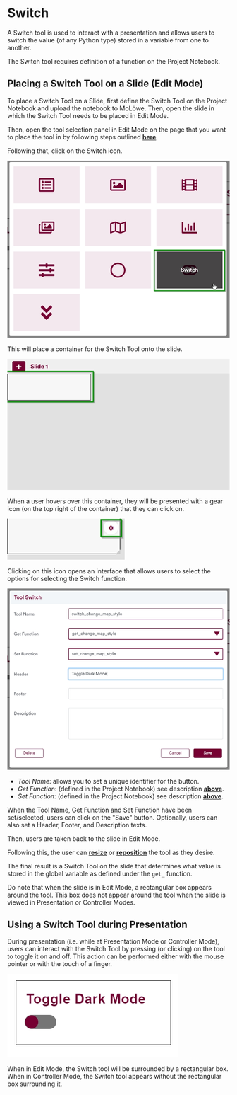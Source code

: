 # Switch

A Switch tool is used to interact with a presentation and allows users to switch the value (of any Python type)
stored in a variable from one to another.

The Switch tool requires definition of a function on the Project Notebook.

## **Placing a Switch Tool on a Slide (Edit Mode)**

To place a Switch Tool on a Slide, first define the Switch Tool on the Project Notebook and upload the notebook to MoLöwe. Then, open the slide in which the Switch Tool needs to be placed in Edit Mode.

Then, open the tool selection panel in Edit Mode on the page that you want to place the tool in by following steps outlined [**here**](docs/edit-mode/05_slides.md#4-editing-slides-edit-mode).

Following that, click on the Switch icon.

![](/img/doc/65_switch.jpg)

This will place a container for the Switch Tool onto the slide.

![](/img/doc/38_tool_field.jpg)

When a user hovers over this container, they will be presented with a gear icon (on the top right of the container) that they can click on.

![](/img/doc/39_hover_tool_container.jpg)

Clicking on this icon opens an interface that allows users to select the options for selecting the Switch function.

![](/img/doc/65_switch_2.jpg)

* *Tool Name*: allows you to set a unique identifier for the button.
* *Get Function*: (defined in the Project Notebook) see description [**above**](#defining-a-switch-tool-on-project-notebook).
* *Set Function*: (defined in the Project Notebook) see description [**above**](#defining-a-switch-tool-on-project-notebook).

When the Tool Name, Get Function and Set Function have been set/selected, users can click on the "Save" button. Optionally, users can also set a Header, Footer, and Description texts.

Then, users are taken back to the slide in Edit Mode.

Following this, the user can [**resize**](00_overview.md#resize-a-tool) or [**reposition**](00_overview.md#reposition-a-tool) the tool as they desire.

The final result is a Switch Tool on the slide that determines what value is stored in the global variable as defined under the `get_` function.

Do note that when the slide is in Edit Mode, a rectangular box appears around the tool. This box does not appear around the tool when the slide is viewed in Presentation or Controller Modes.

## **Using a Switch Tool during Presentation**

During presentation (i.e. while at Presentation Mode or Controller Mode), users can interact with the Switch Tool by pressing (or clicking) on the tool to toggle it on and off. This action can be performed either with the mouse pointer or with the touch of a finger.

![](/img/doc/65_switch_3.jpg)

When in Edit Mode, the Switch tool will be surrounded by a rectangular box. When in Controller Mode, the Switch tool appears without the rectangular box surrounding it.
